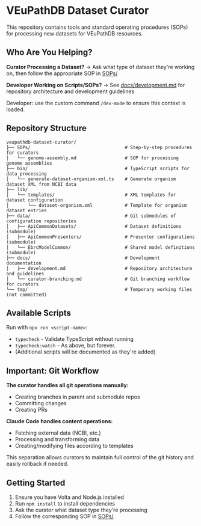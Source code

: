 # VEuPathDB Dataset Curator

This repository contains tools and standard operating procedures (SOPs) for processing new datasets for VEuPathDB resources.

## Who Are You Helping?

**Curator Processing a Dataset?**
→ Ask what type of dataset they're working on, then follow the appropriate SOP in [SOPs/](SOPs/)

**Developer Working on Scripts/SOPs?**
→ See [docs/development.md](docs/development.md) for repository architecture and development guidelines

Developer: use the custom command `/dev-mode` to ensure this context is loaded.

## Repository Structure

```
veupathdb-dataset-curator/
├── SOPs/                                   # Step-by-step procedures for curators
│   └── genome-assembly.md                  # SOP for processing genome assemblies
├── bin/                                    # TypeScript scripts for data processing
│   └── generate-dataset-organism-xml.ts    # Generate organism dataset XML from NCBI data
├── lib/
│   └── templates/                          # XML templates for dataset configuration
│       └── dataset-organism.xml            # Template for organism dataset entries
├── data/                                   # Git submodules of configuration repositories
│   ├── ApiCommonDatasets/                  # Dataset definitions (submodule)
│   ├── ApiCommonPresenters/                # Presenter configurations (submodule)
│   └── EbrcModelCommon/                    # Shared model definitions (submodule)
├── docs/                                   # Development documentation
│   ├── development.md                      # Repository architecture and guidelines
│   └── curator-branching.md                # Git branching workflow for curators
└── tmp/                                    # Temporary working files (not committed)
```

## Available Scripts

Run with `npx run <script-name>`:

- `typecheck` - Validate TypeScript without running
- `typecheck:watch` - As above, but forever.
- (Additional scripts will be documented as they're added)

## Important: Git Workflow

**The curator handles all git operations manually:**
- Creating branches in parent and submodule repos
- Committing changes
- Creating PRs

**Claude Code handles content operations:**
- Fetching external data (NCBI, etc.)
- Processing and transforming data
- Creating/modifying files according to templates

This separation allows curators to maintain full control of the git history and easily rollback if needed.

## Getting Started

1. Ensure you have Volta and Node.js installed
2. Run `npm install` to install dependencies
3. Ask the curator what dataset type they're processing
4. Follow the corresponding SOP in [SOPs/](SOPs/)
